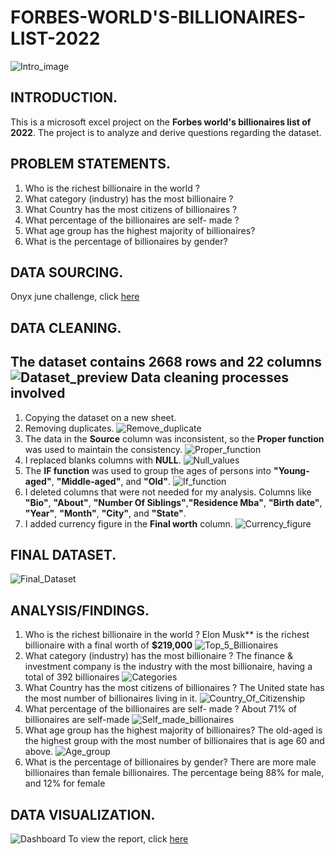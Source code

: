 # FORBES-WORLD'S-BILLIONAIRES-LIST-2022
![Intro_image](https://github.com/Temperance-Godwin/Forbes-world-billionaires-2022/assets/156975460/6b1c6980-f20b-43d6-b25e-ec66278e1312)

## INTRODUCTION.
This is a microsoft excel project on the **Forbes world's billionaires list of 2022**.
The project is to analyze and derive questions regarding the dataset.

## PROBLEM STATEMENTS.
1. Who is the richest billionaire in the world ?
2. What category (industry) has the most billionaire ?
3. What Country has the most citizens of billionaires ?
4. What percentage of the billionaires are self- made ?
5. What age group has the highest majority of billionaires?
6. What is the percentage of billionaires by gender?

## DATA SOURCING.
Onyx june challenge, click [here](https://onyxdata.co.uk/dataset_challenge/june-2022/)

## DATA CLEANING.
The dataset contains 2668 rows and 22 columns
![Dataset_preview](https://github.com/Temperance-Godwin/Forbes-world-billionaires-2022/assets/156975460/066502d1-caec-466e-a5ed-4d88705bbddd)
Data cleaning processes involved
---
1. Copying the dataset on a new sheet.
2. Removing duplicates.
![Remove_duplicate](https://github.com/Temperance-Godwin/Forbes-world-billionaires-2022/assets/156975460/fe9d851e-37e8-44aa-a8e8-68b771546f6a)
3. The data in the **Source** column was inconsistent, so the **Proper function** was used to maintain the consistency.
![Proper_function](https://github.com/Temperance-Godwin/Forbes-world-billionaires-2022/assets/156975460/32fe6a54-0439-424b-aa06-415b733b88c3)
4. I replaced blanks columns with **NULL**.
![Null_values](https://github.com/Temperance-Godwin/Forbes-world-billionaires-2022/assets/156975460/adc33961-f3d3-40bc-aa73-0ab3d04030bc)
5. The **IF function** was used to group the ages of persons into **"Young-aged"**, **"Middle-aged"**, and **"Old"**.
![If_function](https://github.com/Temperance-Godwin/Forbes-world-billionaires-2022/assets/156975460/04b877a7-3ecf-4c5e-8894-a6675afcce08)
6. I deleted columns that were not needed for my analysis. Columns like **"Bio"**, **"About"**, **"Number Of Siblings"**,**"Residence Mba"**, **"Birth date"**, **"Year"**, **"Month"**, **"City"**, and **"State"**.
7. I added currency figure in the **Final worth** column.
![Currency_figure](https://github.com/Temperance-Godwin/Forbes-world-billionaires-2022/assets/156975460/1af78412-b5fb-475e-9852-d94b6ea33b9e)

## FINAL DATASET.
![Final_Dataset](https://github.com/Temperance-Godwin/Forbes-world-billionaires-2022/assets/156975460/be1b8a46-dc6b-4926-a3f3-97ebd07ea7de)

## ANALYSIS/FINDINGS.
1. Who is the richest billionaire in the world ?
Elon Musk** is the richest billionaire with a final worth of **$219,000**
![Top_5_Billionaires](https://github.com/Temperance-Godwin/Forbes-world-billionaires-2022/assets/156975460/b64403da-b153-42ea-8887-4dec407f8b8e)
2. What category (industry) has the most billionaire ?
The finance & investment company is the industry with the most billionaire, having a total of 392 billionaires
![Categories](https://github.com/Temperance-Godwin/Forbes-world-billionaires-2022/assets/156975460/f6dc7f6d-d1b5-4f40-a785-a8315042d231)
3. What Country has the most citizens of billionaires ?
The United state has the most number of billionaires living in it.
![Country_Of_Citizenship](https://github.com/Temperance-Godwin/Forbes-world-billionaires-2022/assets/156975460/7071aaba-ff0e-458b-84b3-2c1bc7cdb4ce)
4. What percentage of the billionaires are self- made ?
About 71% of billionaires are self-made
![Self_made_billionaires](https://github.com/Temperance-Godwin/Forbes-world-billionaires-2022/assets/156975460/f2c3e3aa-2bfd-47b5-91f8-eadae6c9e108)  
5. What age group has the highest majority of billionaires?
The old-aged is the highest group with the most number of billionaires that is age 60 and above.
![Age_group](https://github.com/Temperance-Godwin/Forbes-world-billionaires-2022/assets/156975460/ace28cb3-51a1-42eb-b49f-2dff37547a42)
8. What is the percentage of billionaires by gender?
There are more male billionaires than female billionaires. The percentage being 88% for male, and 12% for female

## DATA VISUALIZATION.
![Dashboard](https://github.com/Temperance-Godwin/Forbes-world-billionaires-2022/assets/156975460/0c69bf0e-61c5-4487-95d6-1979bd005d59)
To view the report, click [here](https://1drv.ms/x/s!AlSiYlj6CQxFgQcbjv32Kp_cxgQB)
